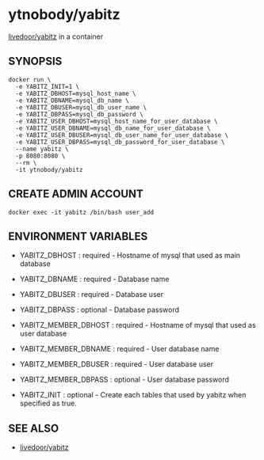 # ytnobody/yabitz

[livedoor/yabitz](https://github.com/livedoor/yabitz) in a container

## SYNOPSIS

    docker run \
      -e YABITZ_INIT=1 \
      -e YABITZ_DBHOST=mysql_host_name \
      -e YABITZ_DBNAME=mysql_db_name \
      -e YABITZ_DBUSER=mysql_db_user_name \
      -e YABITZ_DBPASS=mysql_db_password \
      -e YABITZ_USER_DBHOST=mysql_host_name_for_user_database \
      -e YABITZ_USER_DBNAME=mysql_db_name_for_user_database \
      -e YABITZ_USER_DBUSER=mysql_db_user_name_for_user_database \
      -e YABITZ_USER_DBPASS=mysql_db_password_for_user_database \
      --name yabitz \
      -p 8080:8080 \
      --rm \
      -it ytnobody/yabitz
       

## CREATE ADMIN ACCOUNT

    docker exec -it yabitz /bin/bash user_add

## ENVIRONMENT VARIABLES

* YABITZ_DBHOST : required - Hostname of mysql that used as main database

* YABITZ_DBNAME : required - Database name

* YABITZ_DBUSER : required - Database user

* YABITZ_DBPASS : optional - Database password

* YABITZ_MEMBER_DBHOST : required - Hostname of mysql that used as user database

* YABITZ_MEMBER_DBNAME : required - User database name

* YABITZ_MEMBER_DBUSER : required - User database user

* YABITZ_MEMBER_DBPASS : optional - User database password

* YABITZ_INIT : optional - Create each tables that used by yabitz when specified as true.

## SEE ALSO

* [livedoor/yabitz](https://github.com/livedoor/yabitz)

